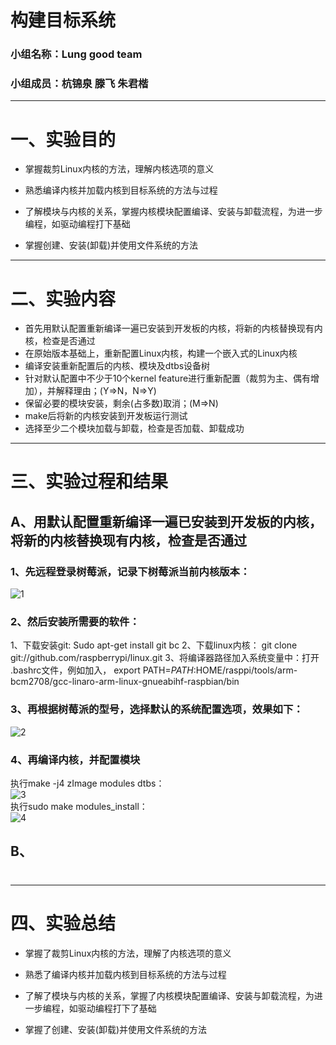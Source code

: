 # 构建目标系统
### 小组名称：Lung good team
### 小组成员：杭锦泉 滕飞 朱君楷
***
# 一、实验目的
* 掌握裁剪Linux内核的方法，理解内核选项的意义

* 熟悉编译内核并加载内核到目标系统的方法与过程

* 了解模块与内核的关系，掌握内核模块配置编译、安装与卸载流程，为进一步编程，如驱动编程打下基础

* 掌握创建、安装(卸载)并使用文件系统的方法
***
# 二、实验内容
* 首先用默认配置重新编译一遍已安装到开发板的内核，将新的内核替换现有内核，检查是否通过
* 在原始版本基础上，重新配置Linux内核，构建一个嵌入式的Linux内核
* 编译安装重新配置后的内核、模块及dtbs设备树
* 针对默认配置中不少于10个kernel feature进行重新配置（裁剪为主、偶有增加），并解释理由；(Y=>N，N=>Y)
* 保留必要的模块安装，剩余(占多数)取消；(M=>N)
* make后将新的内核安装到开发板运行测试
* 选择至少二个模块加载与卸载，检查是否加载、卸载成功
***
# 三、实验过程和结果
## A、用默认配置重新编译一遍已安装到开发板的内核，将新的内核替换现有内核，检查是否通过
### 1、先远程登录树莓派，记录下树莓派当前内核版本：
![1](https://github.com/Meleus/Lunggoodteam/blob/master/screencut/HW5/1.png)

### 2、然后安装所需要的软件：
1、下载安装git:    Sudo apt-get install git bc
2、下载linux内核： git clone git://github.com/raspberrypi/linux.git
3、将编译器路径加入系统变量中：打开 .bashrc文件，例如加入，
    export  PATH=$PATH:$HOME/rasppi/tools/arm-bcm2708/gcc-linaro-arm-linux-gnueabihf-raspbian/bin

### 3、再根据树莓派的型号，选择默认的系统配置选项，效果如下：
![2](https://github.com/Meleus/Lunggoodteam/blob/master/screencut/HW5/2.png)

### 4、再编译内核，并配置模块
执行make -j4 zImage  modules  dtbs：  
![3](https://github.com/Meleus/Lunggoodteam/blob/master/screencut/HW5/3.png)  
执行sudo make modules_install：  
![4](https://github.com/Meleus/Lunggoodteam/blob/master/screencut/HW5/4.png)

## B、


#
***
# 四、实验总结
* 掌握了裁剪Linux内核的方法，理解了内核选项的意义

* 熟悉了编译内核并加载内核到目标系统的方法与过程

* 了解了模块与内核的关系，掌握了内核模块配置编译、安装与卸载流程，为进一步编程，如驱动编程打下了基础

* 掌握了创建、安装(卸载)并使用文件系统的方法
